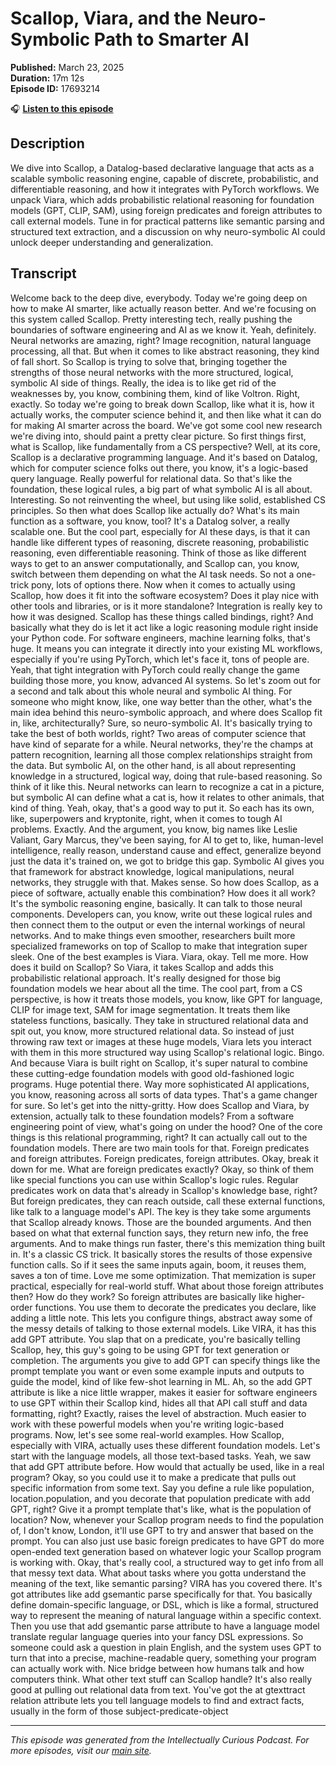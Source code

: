 # Scallop, Viara, and the Neuro-Symbolic Path to Smarter AI

**Published:** March 23, 2025  
**Duration:** 17m 12s  
**Episode ID:** 17693214

🎧 **[Listen to this episode](https://intellectuallycurious.buzzsprout.com/2529712/episodes/17693214-scallop-viara-and-the-neuro-symbolic-path-to-smarter-ai)**

## Description

We dive into Scallop, a Datalog-based declarative language that acts as a scalable symbolic reasoning engine, capable of discrete, probabilistic, and differentiable reasoning, and how it integrates with PyTorch workflows. We unpack Viara, which adds probabilistic relational reasoning for foundation models (GPT, CLIP, SAM), using foreign predicates and foreign attributes to call external models. Tune in for practical patterns like semantic parsing and structured text extraction, and a discussion on why neuro-symbolic AI could unlock deeper understanding and generalization.

## Transcript

Welcome back to the deep dive, everybody. Today we're going deep on how to make AI smarter, like actually reason better. And we're focusing on this system called Scallop. Pretty interesting tech, really pushing the boundaries of software engineering and AI as we know it. Yeah, definitely. Neural networks are amazing, right? Image recognition, natural language processing, all that. But when it comes to like abstract reasoning, they kind of fall short. So Scallop is trying to solve that, bringing together the strengths of those neural networks with the more structured, logical, symbolic AI side of things. Really, the idea is to like get rid of the weaknesses by, you know, combining them, kind of like Voltron. Right, exactly. So today we're going to break down Scallop, like what it is, how it actually works, the computer science behind it, and then like what it can do for making AI smarter across the board. We've got some cool new research we're diving into, should paint a pretty clear picture. So first things first, what is Scallop, like fundamentally from a CS perspective? Well, at its core, Scallop is a declarative programming language. And it's based on Datalog, which for computer science folks out there, you know, it's a logic-based query language. Really powerful for relational data. So that's like the foundation, these logical rules, a big part of what symbolic AI is all about. Interesting. So not reinventing the wheel, but using like solid, established CS principles. So then what does Scallop like actually do? What's its main function as a software, you know, tool? It's a Datalog solver, a really scalable one. But the cool part, especially for AI these days, is that it can handle like different types of reasoning, discrete reasoning, probabilistic reasoning, even differentiable reasoning. Think of those as like different ways to get to an answer computationally, and Scallop can, you know, switch between them depending on what the AI task needs. So not a one-trick pony, lots of options there. Now when it comes to actually using Scallop, how does it fit into the software ecosystem? Does it play nice with other tools and libraries, or is it more standalone? Integration is really key to how it was designed. Scallop has these things called bindings, right? And basically what they do is let it act like a logic reasoning module right inside your Python code. For software engineers, machine learning folks, that's huge. It means you can integrate it directly into your existing ML workflows, especially if you're using PyTorch, which let's face it, tons of people are. Yeah, that tight integration with PyTorch could really change the game building those more, you know, advanced AI systems. So let's zoom out for a second and talk about this whole neural and symbolic AI thing. For someone who might know, like, one way better than the other, what's the main idea behind this neuro-symbolic approach, and where does Scallop fit in, like, architecturally? Sure, so neuro-symbolic AI. It's basically trying to take the best of both worlds, right? Two areas of computer science that have kind of separate for a while. Neural networks, they're the champs at pattern recognition, learning all those complex relationships straight from the data. But symbolic AI, on the other hand, is all about representing knowledge in a structured, logical way, doing that rule-based reasoning. So think of it like this. Neural networks can learn to recognize a cat in a picture, but symbolic AI can define what a cat is, how it relates to other animals, that kind of thing. Yeah, okay, that's a good way to put it. So each has its own, like, superpowers and kryptonite, right, when it comes to tough AI problems. Exactly. And the argument, you know, big names like Leslie Valiant, Gary Marcus, they've been saying, for AI to get to, like, human-level intelligence, really reason, understand cause and effect, generalize beyond just the data it's trained on, we got to bridge this gap. Symbolic AI gives you that framework for abstract knowledge, logical manipulations, neural networks, they struggle with that. Makes sense. So how does Scallop, as a piece of software, actually enable this combination? How does it all work? It's the symbolic reasoning engine, basically. It can talk to those neural components. Developers can, you know, write out these logical rules and then connect them to the output or even the internal workings of neural networks. And to make things even smoother, researchers built more specialized frameworks on top of Scallop to make that integration super sleek. One of the best examples is Viara. Viara, okay. Tell me more. How does it build on Scallop? So Viara, it takes Scallop and adds this probabilistic relational approach. It's really designed for those big foundation models we hear about all the time. The cool part, from a CS perspective, is how it treats those models, you know, like GPT for language, CLIP for image text, SAM for image segmentation. It treats them like stateless functions, basically. They take in structured relational data and spit out, you know, more structured relational data. So instead of just throwing raw text or images at these huge models, Viara lets you interact with them in this more structured way using Scallop's relational logic. Bingo. And because Viara is built right on Scallop, it's super natural to combine these cutting-edge foundation models with good old-fashioned logic programs. Huge potential there. Way more sophisticated AI applications, you know, reasoning across all sorts of data types. That's a game changer for sure. So let's get into the nitty-gritty. How does Scallop and Viara, by extension, actually talk to these foundation models? From a software engineering point of view, what's going on under the hood? One of the core things is this relational programming, right? It can actually call out to the foundation models. There are two main tools for that. Foreign predicates and foreign attributes. Foreign predicates, foreign attributes. Okay, break it down for me. What are foreign predicates exactly? Okay, so think of them like special functions you can use within Scallop's logic rules. Regular predicates work on data that's already in Scallop's knowledge base, right? But foreign predicates, they can reach outside, call these external functions, like talk to a language model's API. The key is they take some arguments that Scallop already knows. Those are the bounded arguments. And then based on what that external function says, they return new info, the free arguments. And to make things run faster, there's this memization thing built in. It's a classic CS trick. It basically stores the results of those expensive function calls. So if it sees the same inputs again, boom, it reuses them, saves a ton of time. Love me some optimization. That memization is super practical, especially for real-world stuff. What about those foreign attributes then? How do they work? So foreign attributes are basically like higher-order functions. You use them to decorate the predicates you declare, like adding a little note. This lets you configure things, abstract away some of the messy details of talking to those external models. Like VIRA, it has this add GPT attribute. You slap that on a predicate, you're basically telling Scallop, hey, this guy's going to be using GPT for text generation or completion. The arguments you give to add GPT can specify things like the prompt template you want or even some example inputs and outputs to guide the model, kind of like few-shot learning in ML. Ah, so the add GPT attribute is like a nice little wrapper, makes it easier for software engineers to use GPT within their Scallop kind, hides all that API call stuff and data formatting, right? Exactly, raises the level of abstraction. Much easier to work with these powerful models when you're writing logic-based programs. Now, let's see some real-world examples. How Scallop, especially with VIRA, actually uses these different foundation models. Let's start with the language models, all those text-based tasks. Yeah, we saw that add GPT attribute before. How would that actually be used, like in a real program? Okay, so you could use it to make a predicate that pulls out specific information from some text. Say you define a rule like population, location.population, and you decorate that population predicate with add GPT, right? Give it a prompt template that's like, what is the population of location? Now, whenever your Scallop program needs to find the population of, I don't know, London, it'll use GPT to try and answer that based on the prompt. You can also just use basic foreign predicates to have GPT do more open-ended text generation based on whatever logic your Scallop program is working with. Okay, that's really cool, a structured way to get info from all that messy text data. What about tasks where you gotta understand the meaning of the text, like semantic parsing? VIRA has you covered there. It's got attributes like add gsemantic parse specifically for that. You basically define domain-specific language, or DSL, which is like a formal, structured way to represent the meaning of natural language within a specific context. Then you use that add gsemantic parse attribute to have a language model translate regular language queries into your fancy DSL expressions. So someone could ask a question in plain English, and the system uses GPT to turn that into a precise, machine-readable query, something your program can actually work with. Nice bridge between how humans talk and how computers think. What other text stuff can Scallop handle? It's also really good at pulling out relational data from text. You've got the at gtexttract relation attribute lets you tell language models to find and extract facts, usually in the form of those subject-predicate-object

---
*This episode was generated from the Intellectually Curious Podcast. For more episodes, visit our [main site](https://intellectuallycurious.buzzsprout.com).*
